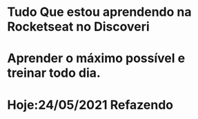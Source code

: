# Tudo Que estou aprendendo na Rocketseat no Discoveri
# Aprender o máximo possível e treinar todo dia.
# Hoje:24/05/2021 Refazendo

